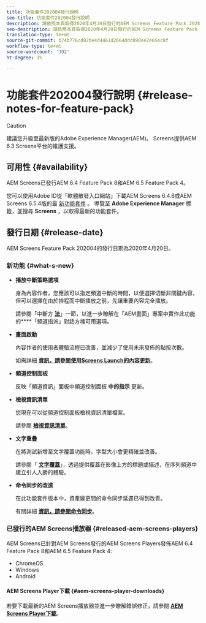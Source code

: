 ```yaml
---
title: 功能套件202004發行說明
seo-title: 功能套件202004發行說明
description: 請依照本頁取得2020年4月20日發行的AEM Screens Feature Pack 202004的資訊。
seo-description: 請依照本頁取得2020年4月20日發行的AEM Screens Feature Pack 202004的資訊。
translation-type: tm+mt
source-git-commit: b74b776cd82be4d4461d2664ddc090ee2e65ec8f
workflow-type: tm+mt
source-wordcount: '392'
ht-degree: 3%

---
```



# 功能套件202004發行說明 {#release-notes-for-feature-pack}

>[!CAUTION]
>
>建議您升級至最新版的Adobe Experience Manager(AEM)。 Screens提供AEM 6.3 Screens平台的維護支援。

## 可用性 {#availability}

AEM Screens已發行AEM 6.4 Feature Pack 8和AEM 6.5 Feature Pack 4。

您可以使用Adobe ID從「軟體散發入口網站」下載AEM Screens 6.4.8或AEM Screens 6.5.4版的最 [新功能套件](https://experience.adobe.com/#/downloads/content/software-distribution/en/general.html) 。 導覽至 **Adobe Experience Manager** 標籤，並搜尋 **Screens** ，以取得最新的功能套件。

## 發行日期 {#release-date}

AEM Screens Feature Pack 202004的發行日期為2020年4月20日。

### 新功能 {#what-s-new}

* **播放中斷策略選項**

   身為內容作者，您應該可以指定頻道中斷的時間，以便選擇切斷非關鍵內容，但可以選擇在由於排程而中斷播放之前，先讓重要內容完全播放。

   請參閱「中斷方 **[法](/help/user-guide/channel-assignment.md#interruption-method-channel)**」一節，以進一步瞭解在「AEM畫面」專案中實作此功能的&#x200B;****「頻道指派」對話方塊可用選項。

* **畫面啟動**

   內容作者的使用者體驗流程已改善，並減少了使用未來發佈的點按次數。

   如需詳細 **[資訊，請參閱使用Screens Launch的內容更新](launches.md)**。

* **頻道控制面板**

   反映「頻道資訊」面板中頻道控制面板 **中的指示** 更新。


* **檢視資訊清單**

   您現在可以從頻道控制面板檢視資訊清單檔案。

   請參閱 **[檢視資訊清單](/help/user-guide/managing-channels.md#view-manifest)**。

* **文字重疊**

   在將測試新增至文字覆蓋功能時，字型大小會更精確並改善。

   請參閱「 **[文字覆蓋](text-overlay.md)**」，透過提供覆蓋在影像上方的標題或描述，在序列頻道中建立引人入勝的體驗。

* **命令同步的改進**

   在此功能套件版本中，資產變更間的命令同步延遲已得到改善。

   有關詳細 **[資訊，請參閱命令同步](using-command-sync.md)**。

### 已發行的AEM Screens播放器 {#released-aem-screens-players}

AEM Screens已針對AEM Screens發行的AEM Screens Players發佈AEM 6.4 Feature Pack 8和AEM 6.5 Feature Pack 4:

* ChromeOS
* Windows
* Android

#### AEM Screens Player下載  {#aem-screens-player-downloads}

若要下載最新的AEM Screens播放器並進一步瞭解錯誤修正，請參閱 **[AEM Screens Player下載](https://download.macromedia.com/screens/)**。
